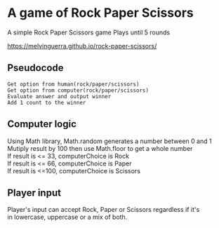 # A game of Rock Paper Scissors
A simple Rock Paper Scissors game
Plays until 5 rounds

https://melvinguerra.github.io/rock-paper-scissors/

## Pseudocode
```
Get option from human(rock/paper/scissors)
Get option from computer(rock/paper/scissors)
Evaluate answer and output winner
Add 1 count to the winner
```

## Computer logic
Using Math library, Math.random generates a number between 0 and 1  
Mutiply result by 100 then use Math.floor to get a whole number  
If result is <= 33, computerChoice is Rock  
If result is <= 66, computerChoice is Paper  
If result is <=100, computerChoice is Scissors  

## Player input
Player's input can accept Rock, Paper or Scissors regardless if it's  
in lowercase, uppercase or a mix of both.


